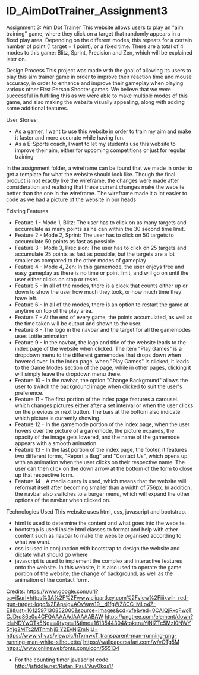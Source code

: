 # ID_AimDotTrainer_Assignment3
Assignment 3: Aim Dot Trainer
This website allows users to play an "aim training" game, where they click on a target that randomly appears in a fixed play area. Depending on the different modes, this repeats for a certain number of point (1 target = 1 point), or a fixed time. There are a total of 4 modes to this game: Blitz, Sprint, Precision and Zen, which will be explained later on. 

Design Process
This project was made with the goal of allowing its users to play this aim trainer game in order to improve their reaction time and mouse accuracy, in order to enhance and improve their gameplay when playing various other First Person Shooter games. 
We believe that we were successful in fulfilling this as we were able to make multiple modes of this game, and also making the website visually appealing, along with adding some additional features.

User Stories: 
- As a gamer, I want to use this website in order to train my aim and make it faster and more accurate while having fun.
- As a E-Sports coach, I want to let my students use this website to improve their aim, either for upcoming competitions or just for regular training

In the assignment folder, a wireframe can be found that we made in order to get a template for what the website should look like. Though the final product is not exactly like the wireframe, the changes were made after consideration and realising that these current changes make the website better than the one in the wireframe. The wireframe made it a lot easier to code as we had a picture of the website in our heads

Existing Features
- Feature 1 - Mode 1, Blitz: The user has to click on as many targets and accumulate as many points as he can within the 30 second time limit. 
- Feature 2 - Mode 2, Sprint: The user has to click on 50 targets to accumulate 50 points as fast as possible
- Feature 3 - Mode 3, Precision: The user has to click on 25 targets and accumulate 25 points as fast as possible, but the targets are a lot smaller as compared to the other modes of gameplay
- Feature 4 - Mode 4, Zen: In this gamemode, the user enjoys free and easy gameplay as there is no time or point limit, and will go on until the user either clicks on stop or reset. 
- Feature 5 - In all of the modes, there is a clock that counts either up or down to show the user how much they took, or how much time they have left. 
- Feature 6 - In all of the modes, there is an option to restart the game at anytime on top of the play area. 
- Feature 7 - At the end of every game, the points accumulated, as well as the time taken will be output and shown to the user. 
- Feature 8 - The logo in the navbar and the target for all the gamemodes uses Lottie animation. 
- Feature 9 - In the navbar, the logo and title of the website leads to the index page of the website when clicked. The item "Play Games" is a dropdown menu to the different gamemodes that drops down when hovered over. In the index page, when "Play Games" is clicked, it leads to the Game Modes section of the page, while in other pages, clicking it will simply leave the dropdown menu there.
- Feature 10 - In the navbar, the option "Change Background" allows the user to switch the background image when clicked to suit the user's preference.
- Feature 11 - The first portion of the index page features a carousel. which changes pictures either after a set interval or when the user clicks on the previous or next button. The bars at the bottom also indicate which picture is currently showing. 
- Feature 12 - In the gamemode portion of the index page, when the user hovers over the picture of a gamemode, the picture expands, the opacity of the image gets lowered, and the name of the gamemode appears with a smooth animation. 
- Feature 13 - In the last portion of the index page, the footer, it features two different forms, "Report a Bug" and "Contact Us", which opens up with an animation when the user clicks on their respective name. The user can then click on the down arrow at the bottom of the form to close up that respective form.
- Feature 14 - A media query is used, which means that the website will reformat itself after becoming smaller than a width of 756px. In addition, the navbar also switches to a burger menu, which will expand the other options of the navbar when clicked on. 


Technologies Used
This website uses html, css, javascript and bootstrap.
- html is used to determine the content and what goes into the website. 
- bootstrap is used inside html classes to format and help with other content such as navbar to make the website organised according to what we want. 
- css is used in conjunction with bootstrap to design the website and dictate what should go where
- javascript is used to implement the complex and interactive features onto the website. In this website, it is also used to operate the game portion of the website, the change of background, as well as the animation of the contact form. 


Credits:
https://www.google.com/url?sa=i&url=https%3A%2F%2Fwww.clipartkey.com%2Fview%2Fiiixwih_red-gun-target-logo%2F&psig=AOvVaw19__d1fgWZ8CC-MLo4Z-E8&ust=1612597130852000&source=images&cd=vfe&ved=0CAIQjRxqFwoTCJDrq86e0u4CFQAAAAAdAAAAABAW
https://pngtree.com/element/down?id=NDYwOTk5Ng==&type=1&time=1613544304&token=YjNlZTc5MzI0NWY5Yjg2MTc2MThmNjBlY2EyNjZmNjU=
https://www.vhv.rs/viewpic/hTxmwxT_transparent-man-running-png-running-man-white-silhouette/
https://wallpapersafari.com/w/vOTg5M
https://www.onlinewebfonts.com/icon/555134



- For the counting timer javascript code
http://jsfiddle.net/Ratan_Paul/9uy0kqs1/